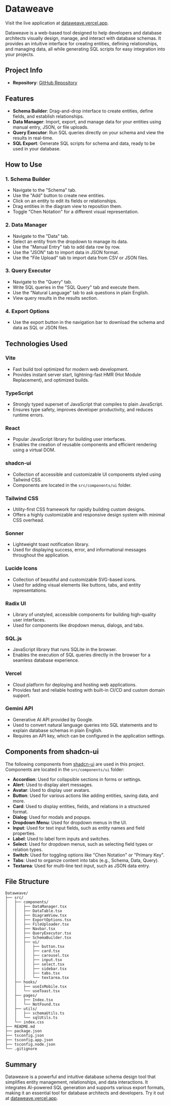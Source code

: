 # Dataweave

Visit the live application at [dataweave.vercel.app](https://dataweave.vercel.app).

Dataweave is a web-based tool designed to help developers and database architects visually design, manage, and interact with database schemas. It provides an intuitive interface for creating entities, defining relationships, and managing data, all while generating SQL scripts for easy integration into your projects.

## Project Info

- **Repository**: [GitHub Repository](https://github.com/amaansyed27/Dataweave/)

## Features

- **Schema Builder**: Drag-and-drop interface to create entities, define fields, and establish relationships.
- **Data Manager**: Import, export, and manage data for your entities using manual entry, JSON, or file uploads.
- **Query Executor**: Run SQL queries directly on your schema and view the results in real-time.
- **SQL Export**: Generate SQL scripts for schema and data, ready to be used in your database.

## How to Use

### 1. Schema Builder

- Navigate to the "Schema" tab.
- Use the "Add" button to create new entities.
- Click on an entity to edit its fields or relationships.
- Drag entities in the diagram view to reposition them.
- Toggle "Chen Notation" for a different visual representation.

### 2. Data Manager

- Navigate to the "Data" tab.
- Select an entity from the dropdown to manage its data.
- Use the "Manual Entry" tab to add data row by row.
- Use the "JSON" tab to import data in JSON format.
- Use the "File Upload" tab to import data from CSV or JSON files.

### 3. Query Executor

- Navigate to the "Query" tab.
- Write SQL queries in the "SQL Query" tab and execute them.
- Use the "Natural Language" tab to ask questions in plain English.
- View query results in the results section.

### 4. Export Options

- Use the export button in the navigation bar to download the schema and data as SQL or JSON files.

## Technologies Used

### **Vite**

- Fast build tool optimized for modern web development.
- Provides instant server start, lightning-fast HMR (Hot Module Replacement), and optimized builds.

### **TypeScript**

- Strongly typed superset of JavaScript that compiles to plain JavaScript.
- Ensures type safety, improves developer productivity, and reduces runtime errors.

### **React**

- Popular JavaScript library for building user interfaces.
- Enables the creation of reusable components and efficient rendering using a virtual DOM.

### **shadcn-ui**

- Collection of accessible and customizable UI components styled using Tailwind CSS.
- Components are located in the `src/components/ui` folder.

### **Tailwind CSS**

- Utility-first CSS framework for rapidly building custom designs.
- Offers a highly customizable and responsive design system with minimal CSS overhead.

### **Sonner**

- Lightweight toast notification library.
- Used for displaying success, error, and informational messages throughout the application.

### **Lucide Icons**

- Collection of beautiful and customizable SVG-based icons.
- Used for adding visual elements like buttons, tabs, and entity representations.

### **Radix UI**

- Library of unstyled, accessible components for building high-quality user interfaces.
- Used for components like dropdown menus, dialogs, and tabs.

### **SQL.js**

- JavaScript library that runs SQLite in the browser.
- Enables the execution of SQL queries directly in the browser for a seamless database experience.

### **Vercel**

- Cloud platform for deploying and hosting web applications.
- Provides fast and reliable hosting with built-in CI/CD and custom domain support.

### **Gemini API**

- Generative AI API provided by Google.
- Used to convert natural language queries into SQL statements and to explain database schemas in plain English.
- Requires an API key, which can be configured in the application settings.

## Components from shadcn-ui

The following components from [shadcn-ui](https://shadcn.dev/) are used in this project. Components are located in the `src/components/ui` folder:

- **Accordion**: Used for collapsible sections in forms or settings.
- **Alert**: Used to display alert messages.
- **Avatar**: Used to display user avatars.
- **Button**: Used for various actions like adding entities, saving data, and more.
- **Card**: Used to display entities, fields, and relations in a structured format.
- **Dialog**: Used for modals and popups.
- **Dropdown Menu**: Used for dropdown menus in the UI.
- **Input**: Used for text input fields, such as entity names and field properties.
- **Label**: Used to label form inputs and switches.
- **Select**: Used for dropdown menus, such as selecting field types or relation types.
- **Switch**: Used for toggling options like "Chen Notation" or "Primary Key".
- **Tabs**: Used to organize content into tabs (e.g., Schema, Data, Query).
- **Textarea**: Used for multi-line text input, such as JSON data entry.

## File Structure

```
Dataweave/
├── src/
│   ├── components/
│   │   ├── DataManager.tsx
│   │   ├── DataTable.tsx
│   │   ├── DiagramView.tsx
│   │   ├── ExportOptions.tsx
│   │   ├── FileUploader.tsx
│   │   ├── Navbar.tsx
│   │   ├── QueryExecutor.tsx
│   │   ├── SchemaBuilder.tsx
│   │   ├── ui/
│   │   │   ├── button.tsx
│   │   │   ├── card.tsx
│   │   │   ├── carousel.tsx
│   │   │   ├── input.tsx
│   │   │   ├── select.tsx
│   │   │   ├── sidebar.tsx
│   │   │   ├── tabs.tsx
│   │   │   └── textarea.tsx
│   ├── hooks/
│   │   ├── useIsMobile.tsx
│   │   └── useToast.tsx
│   ├── pages/
│   │   ├── Index.tsx
│   │   └── NotFound.tsx
│   ├── utils/
│   │   ├── schemaUtils.ts
│   │   └── sqlUtils.ts
│   └── index.css
├── README.md
├── package.json
├── tsconfig.json
├── tsconfig.app.json
├── tsconfig.node.json
└── .gitignore
```

## Summary

Dataweave is a powerful and intuitive database schema design tool that simplifies entity management, relationships, and data interactions. It integrates AI-powered SQL generation and supports various export formats, making it an essential tool for database architects and developers. Try it out at [dataweave.vercel.app](https://dataweave.vercel.app).

